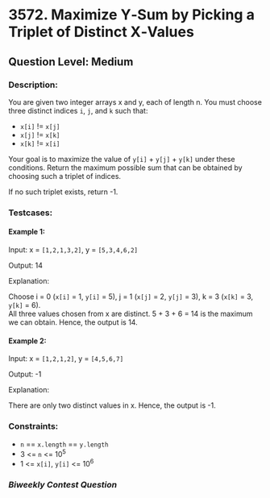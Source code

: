 # 3572. Maximize Y‑Sum by Picking a Triplet of Distinct X‑Values
## Question Level: Medium
### Description:
You are given two integer arrays x and y, each of length n. You must choose three distinct indices `i`, `j`, and `k` such that:
- `x[i]` != `x[j]`
- `x[j]` != `x[k]`
- `x[k]` != `x[i]`

Your goal is to maximize the value of `y[i]` + `y[j]` + `y[k]` under these conditions. Return the maximum possible sum that can be obtained by choosing such a triplet of indices.

If no such triplet exists, return -1.

### Testcases:
#### Example 1:

Input: x = `[1,2,1,3,2]`, y = `[5,3,4,6,2]`

Output: 14

Explanation:

Choose i = 0 (`x[i]` = 1, `y[i]` = 5), j = 1 (`x[j]` = 2, `y[j]` = 3), k = 3 (`x[k]` = 3, `y[k]` = 6).  
All three values chosen from x are distinct. 5 + 3 + 6 = 14 is the maximum we can obtain. Hence, the output is 14.
#### Example 2:

Input: x = `[1,2,1,2]`, y = ``[4,5,6,7]``

Output: -1

Explanation:

There are only two distinct values in x. Hence, the output is -1.

### Constraints:

- `n` == `x.length` == `y.length`
- 3 <= `n` <= 10<sup>5</sup>
- 1 <= `x[i]`, `y[i]` <= 10<sup>6</sup>

### <i>Biweekly Contest Question</i>